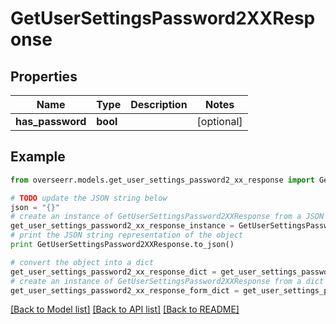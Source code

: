 # GetUserSettingsPassword2XXResponse


## Properties

Name | Type | Description | Notes
------------ | ------------- | ------------- | -------------
**has_password** | **bool** |  | [optional] 

## Example

```python
from overseerr.models.get_user_settings_password2_xx_response import GetUserSettingsPassword2XXResponse

# TODO update the JSON string below
json = "{}"
# create an instance of GetUserSettingsPassword2XXResponse from a JSON string
get_user_settings_password2_xx_response_instance = GetUserSettingsPassword2XXResponse.from_json(json)
# print the JSON string representation of the object
print GetUserSettingsPassword2XXResponse.to_json()

# convert the object into a dict
get_user_settings_password2_xx_response_dict = get_user_settings_password2_xx_response_instance.to_dict()
# create an instance of GetUserSettingsPassword2XXResponse from a dict
get_user_settings_password2_xx_response_form_dict = get_user_settings_password2_xx_response.from_dict(get_user_settings_password2_xx_response_dict)
```
[[Back to Model list]](../README.md#documentation-for-models) [[Back to API list]](../README.md#documentation-for-api-endpoints) [[Back to README]](../README.md)


